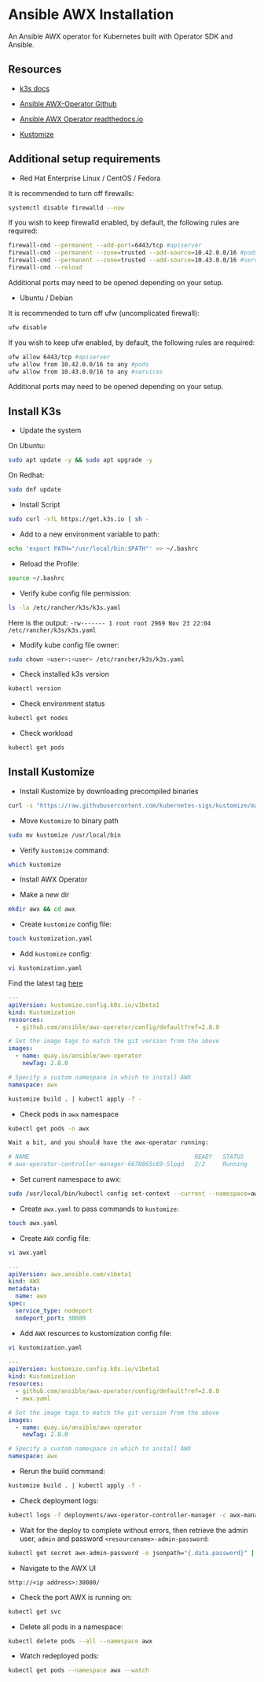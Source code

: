 # Ansible AWX Installation

An Ansible AWX operator for Kubernetes built with Operator SDK and Ansible. 

## Resources

- [k3s docs](https://docs.k3s.io/quick-start)
- [Ansible AWX-Operator Github](https://github.com/ansible/awx-operator)

- [Ansible AWX Operator readthedocs.io](https://ansible.readthedocs.io/projects/awx-operator/en/latest/installation/basic-install.html)
  
- [Kustomize](https://kubectl.docs.kubernetes.io/installation/kustomize/)

## Additional setup requirements

- Red Hat Enterprise Linux / CentOS / Fedora

It is recommended to turn off firewalls:

```bash
systemctl disable firewalld --now
```

If you wish to keep firewalld enabled, by default, the following rules are required:

```bash
firewall-cmd --permanent --add-port=6443/tcp #apiserver
firewall-cmd --permanent --zone=trusted --add-source=10.42.0.0/16 #pods
firewall-cmd --permanent --zone=trusted --add-source=10.43.0.0/16 #services
firewall-cmd --reload
```

Additional ports may need to be opened depending on your setup.

- Ubuntu / Debian

It is recommended to turn off ufw (uncomplicated firewall):

```bash
ufw disable
```

If you wish to keep ufw enabled, by default, the following rules are required:

```bash
ufw allow 6443/tcp #apiserver
ufw allow from 10.42.0.0/16 to any #pods
ufw allow from 10.43.0.0/16 to any #services
```

Additional ports may need to be opened depending on your setup.

## Install K3s

- Update the system

On Ubuntu:

```bash
sudo apt update -y && sudo apt upgrade -y
```

On Redhat:

```bash
sudo dnf update
```

- Install Script

```bash
sudo curl -sfL https://get.k3s.io | sh -
```

- Add to a new environment variable to path:

```bash
echo 'export PATH="/usr/local/bin:$PATH"' >> ~/.bashrc
```

- Reload the Profile: 

```bash
source ~/.bashrc
```

- Verify kube config file permission:
  
```bash
ls -la /etc/rancher/k3s/k3s.yaml
```

Here is the output:
`-rw------- 1 root root 2969 Nov 23 22:04 /etc/rancher/k3s/k3s.yaml
`

- Modify kube config file owner:
  
```bash
sudo chown <user>:<user> /etc/rancher/k3s/k3s.yaml
```

- Check installed k3s version

```bash
kubectl version
```

- Check environment status

```bash
kubectl get nodes
```

- Check workload

```bash
kubectl get pods
```

## Install Kustomize

- Install Kustomize by downloading precompiled binaries
  
```bash
curl -s "https://raw.githubusercontent.com/kubernetes-sigs/kustomize/master/hack/install_kustomize.sh"  | bash
```

- Move `Kustomize` to binary path
  
```bash
sudo mv kustomize /usr/local/bin
```

- Verify `kustomize` command:

```bash
which kustomize
```

- Install AWX Operator

- Make a new dir
  
```bash
mkdir awx && cd awx
```

- Create `kustomize` config file:

```bash
touch kustomization.yaml
```

- Add `kustomize` config:

```bash
vi kustomization.yaml
```

Find the latest tag [here](https://github.com/ansible/awx-operator/releases)

```yaml
---
apiVersion: kustomize.config.k8s.io/v1beta1
kind: Kustomization
resources:
  - github.com/ansible/awx-operator/config/default?ref=2.8.0

# Set the image tags to match the git version from the above
images:
  - name: quay.io/ansible/awx-operator
    newTag: 2.8.0

# Specify a custom namespace in which to install AWX
namespace: awx
```

```bash
kustomize build . | kubectl apply -f -
```

- Check pods in `awx` namespace
  
```bash
kubectl get pods -n awx

Wait a bit, and you should have the awx-operator running:

# NAME                                               READY   STATUS    # RESTARTS   AGE
# awx-operator-controller-manager-6678865c69-5lpqd   2/2     Running   0          112s
```

- Set current namespace to awx:

```bash
sudo /usr/local/bin/kubectl config set-context --current --namespace=awx
```

- Create `awx.yaml` to pass commands to `kustomize`:

```bash
touch awx.yaml
```

- Create `AWX` config file:

```bash
vi awx.yaml
```

```yaml
---
apiVersion: awx.ansible.com/v1beta1
kind: AWX
metadata:
  name: awx
spec:
  service_type: nodeport
  nodeport_port: 30080
```

- Add `AWX` resources to kustomization config file:

```bash
vi kustomization.yaml
```

```yaml
---
apiVersion: kustomize.config.k8s.io/v1beta1
kind: Kustomization
resources:
  - github.com/ansible/awx-operator/config/default?ref=2.8.0
  - awx.yaml

# Set the image tags to match the git version from the above
images:
  - name: quay.io/ansible/awx-operator
    newTag: 2.8.0

# Specify a custom namespace in which to install AWX
namespace: awx
```

- Rerun the build command:

```bash
kustomize build . | kubectl apply -f -
```

- Check deployment logs:

```bash
kubectl logs -f deployments/awx-operator-controller-manager -c awx-manager
```

- Wait for the deploy to complete without errors, then retrieve the admin user, `admin` and password `<resourcename>-admin-password`:

```bash
kubectl get secret awx-admin-password -o jsonpath="{.data.password}" | base64 --decode ; echo
```

- Navigate to the AWX UI

`http://<ip address>:30080/`

- Check the port AWX is running on:

```bash
kubectl get svc
```

- Delete all pods in a  namespace:

```bash
kubectl delete pods --all --namespace awx
```

- Watch redeployed pods:

```bash
kubectl get pods --namespace awx --watch
```
